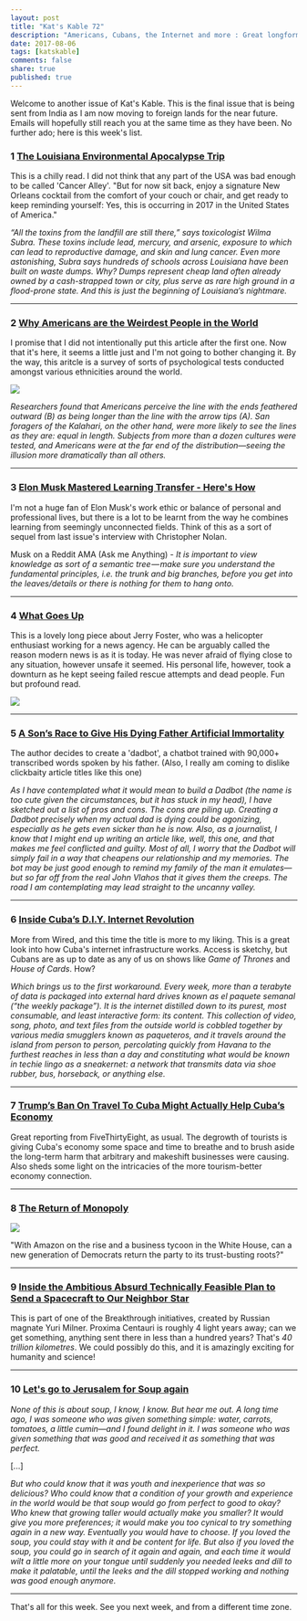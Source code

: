 ```yaml
---
layout: post
title: "Kat's Kable 72"
description: "Americans, Cubans, the Internet and more : Great longform journalism from around the internet"
date: 2017-08-06
tags: [katskable]
comments: false
share: true
published: true
---
```


Welcome to another issue of Kat's Kable. This is the final issue that is being sent from India as I am now moving to foreign lands for the near future. Emails will hopefully still reach you at the same time as they have been. No further ado; here is this week's list. 


### **1**  [The Louisiana Environmental Apocalypse Trip](https://longreads.com/2017/07/13/the-louisiana-environmental-apocalypse-road-trip/)

This is a chilly read. I did not think that any part of the USA was bad enough to be called 'Cancer Alley'. "But for now sit back, enjoy a signature New Orleans cocktail from the comfort of your couch or chair, and get ready to keep reminding yourself: Yes, this is occurring in 2017 in the United States of America."

_“All the toxins from the landfill are still there,” says toxicologist Wilma Subra. These toxins include lead, mercury, and arsenic, exposure to which can lead to reproductive damage, and skin and lung cancer. Even more astonishing, Subra says hundreds of schools across Louisiana have been built on waste dumps. Why? Dumps represent cheap land often already owned by a cash-strapped town or city, plus serve as rare high ground in a flood-prone state. And this is just the beginning of Louisiana’s nightmare._

* * *

### **2**  [Why Americans are the Weirdest People in the World](https://psmag.com/social-justice/joe-henrich-weird-ultimatum-game-shaking-up-psychology-economics-53135)

I promise that I did not intentionally put this article after the first one. Now that it's here, it seems a little just and I'm not going to bother changing it. By the way, this aritcle is a survey of sorts of psychological tests conducted amongst various ethnicities around the world.

![](https://psmag.com/.image/c_limit%2Ccs_srgb%2Cq_80%2Cw_590/MTI3NTgxNjE3MjQ5MDk4MjA2/mullerlyercomparison3.jpg)

_Researchers found that Americans perceive the line with the ends feathered outward (B) as being longer than the line with the arrow tips (A). San foragers of the Kalahari, on the other hand, were more likely to see the lines as they are: equal in length. Subjects from more than a dozen cultures were tested, and Americans were at the far end of the distribution—seeing the illusion more dramatically than all others._

* * *

### **3**  [Elon Musk Mastered Learning Transfer - Here's How](http://www.businessinsider.com/elon-musk-mastered-learning-transfer-heres-how-2017-7?IR=T)

I'm not a huge fan of Elon Musk's work ethic or balance of personal and professional lives, but there is a lot to be learnt from the way he combines learning from seemingly unconnected fields. Think of this as a sort of sequel from last issue's interview with Christopher Nolan.

Musk on a Reddit AMA (Ask me Anything) - _It is important to view knowledge as sort of a semantic tree — make sure you understand the fundamental principles, i.e. the trunk and big branches, before you get into the leaves/details or there is nothing for them to hang onto._

* * *

### **4**  [What Goes Up](http://epicmagazine.com/whatgoesup/)

This is a lovely long piece about Jerry Foster, who was a helicopter enthusiast working for a news agency. He can be arguably called the reason modern news is as it is today. He was never afraid of flying close to any situation, however unsafe it seemed. His personal life, however, took a downturn as he kept seeing failed rescue attempts and dead people. Fun but profound read. 

![](https://dl.dropboxusercontent.com/s/ib2xarta9o3upau/helicopter.jpg)

* * *

### **5**  [A Son’s Race to Give His Dying Father Artificial Immortality](https://www.wired.com/story/a-sons-race-to-give-his-dying-father-artificial-immortality/)

The author decides to create a 'dadbot', a chatbot trained with 90,000+ transcribed words spoken by his father. (Also, I really am coming to dislike clickbaity article titles like this one)

_As I have contemplated what it would mean to build a Dadbot (the name is too cute given the circumstances, but it has stuck in my head), I have sketched out a list of pros and cons. The cons are piling up. Creating a Dadbot precisely when my actual dad is dying could be agonizing, especially as he gets even sicker than he is now. Also, as a journalist, I know that I might end up writing an article like, well, this one, and that makes me feel conflicted and guilty. Most of all, I worry that the Dadbot will simply fail in a way that cheapens our relationship and my memories. The bot may be just good enough to remind my family of the man it emulates—but so far off from the real John Vlahos that it gives them the creeps. The road I am contemplating may lead straight to the uncanny valley._

* * *

### **6**  [Inside Cuba’s D.I.Y. Internet Revolution](https://www.wired.com/2017/07/inside-cubas-diy-internet-revolution/)

More from Wired, and this time the title is more to my liking. This is a great look into how Cuba's internet infrastructure works. Access is sketchy, but Cubans are as up to date as any of us on shows like _Game of Thrones_ and _House of Cards_. How? 

_Which brings us to the first workaround. Every week, more than a terabyte of data is packaged into external hard drives known as el paquete semanal (“the weekly package”). It is the internet distilled down to its purest, most consumable, and least interactive form: its content. This collection of video, song, photo, and text files from the outside world is cobbled together by various media smugglers known as paqueteros, and it travels around the island from person to person, percolating quickly from Havana to the furthest reaches in less than a day and constituting what would be known in techie lingo as a sneaker­net: a network that transmits data via shoe rubber, bus, horseback, or anything else._

* * *

### **7**  [Trump’s Ban On Travel To Cuba Might Actually Help Cuba’s Economy](https://fivethirtyeight.com/features/trumps-ban-on-travel-to-cuba-might-actually-help-cubas-economy/)

Great reporting from FiveThirtyEight, as usual. The degrowth of tourists is giving Cuba's economy some space and time to breathe and to brush aside the long-term harm that arbitrary and makeshift businesses were causing. Also sheds some light on the intricacies of the more tourism-better economy connection.

* * *

### **8**  [The Return of Monopoly](https://newrepublic.com/article/143595/return-monopoly-amazon-rise-business-tycoon-white-house-democrats-return-party-trust-busting-roots)

![](https://images.newrepublic.com/f3cc1ebf62caec4c188c071730c5bf3c256e2ebf.jpeg?w=1600&q=65&dpi=2&fm=pjpg&h=863)

"With Amazon on the rise and a business tycoon in the White House, can a new generation of Democrats return the party to its trust-busting roots?"

* * *

### **9**  [Inside the Ambitious Absurd Technically Feasible Plan to Send a Spacecraft to Our Neighbor Star](http://www.popularmechanics.com/space/deep-space/a27240/breakthrough-starshot-send-spacecraft-to-alpha-centauri/)

This is part of one of the Breakthrough initiatives, created by Russian magnate Yuri Milner. Proxima Centauri is roughly 4 light years away; can we get something, anything sent there in less than a hundred years? That's _40 trillion kilometres_. We could possibly do this, and it is amazingly exciting for humanity and science! 

* * * 

### **10**  [Let's go to Jerusalem for Soup again](http://www.saveur.com/laws-return)

_None of this is about soup, I know, I know. But hear me out. A long time ago, I was someone who was given something simple: water, carrots, tomatoes, a little cumin—and I found delight in it. I was someone who was given something that was good and received it as something that was perfect._

[...]

_But who could know that it was youth and inexperience that was so delicious? Who could know that a condition of your growth and experience in the world would be that soup would go from perfect to good to okay? Who knew that growing taller would actually make you smaller? It would give you more preferences; it would make you too cynical to try something again in a new way. Eventually you would have to choose. If you loved the soup, you could stay with it and be content for life. But also if you loved the soup, you could go in search of it again and again, and each time it would wilt a little more on your tongue until suddenly you needed leeks and dill to make it palatable, until the leeks and the dill stopped working and nothing was good enough anymore._

* * *

That's all for this week. See you next week, and from a different time zone. 